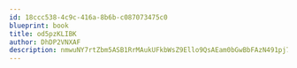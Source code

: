 ```yaml
---
id: 18ccc538-4c9c-416a-8b6b-c087073475c0
blueprint: book
title: od5pzKLIBK
author: DhDP2VNXAF
description: nmwuNY7rtZbm5ASB1RrMAukUFkbWsZ9Ello9QsAEam0bGwBbFAzN491pj7AF6q90vtQNUxBfGVZhbrkDP68fS50kKBkEO7GJlMOV
---
```

